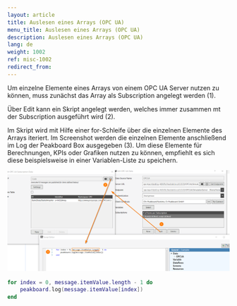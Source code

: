 ```yaml
---
layout: article
title: Auslesen eines Arrays (OPC UA)
menu_title: Auslesen eines Arrays (OPC UA)
description: Auslesen eines Arrays (OPC UA)
lang: de
weight: 1002
ref: misc-1002
redirect_from:
---
```


Um einzelne Elemente eines Arrays von einem OPC UA Server nutzen zu können, muss zunächst das Array als Subscription angelegt werden (1).

Über Edit kann ein Skript angelegt werden, welches immer zusammen mt der Subscription ausgeführt wird (2).

Im Skript wird mit Hilfe einer for-Schleife über die einzelnen Elemente des Arrays iteriert.
Im Screenshot werden die einzelnen Elemente anschließend im Log der Peakboard Box ausgegeben (3).
Um diese Elemente für Berechnungen, KPIs oder Grafiken nutzen zu können, empfiehlt es sich diese beispielsweise in einer Variablen-Liste zu speichern.

![img01](/assets/images/misc/ArrayOPCUA/img01.png)

```lua
for index = 0, message.itemValue.length - 1 do
	peakboard.log(message.itemValue[index])
end
```
